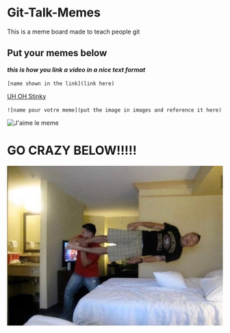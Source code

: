 # Git-Talk-Memes

This is a meme board made to teach people git 

## Put your memes below

***this is how you link a video in a nice text format***

`[name shown in the link](link here)`

[UH OH Stinky](https://www.youtube.com/watch?v=ZJvH8d2y7Iw)



`![name pour votre meme](put the image in images and reference it here)`

![J'aime le meme](images/z00merm3m3.jpg)




# GO CRAZY BELOW!!!!! 


![cursed bat](images/meme.png)
